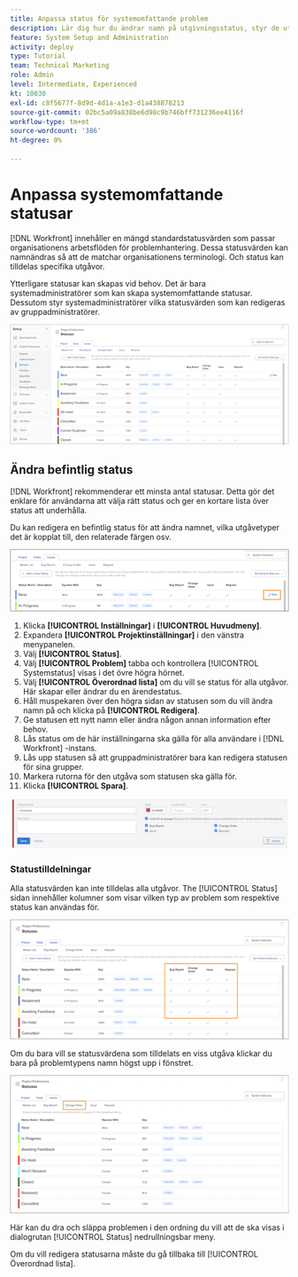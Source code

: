 ```yaml
---
title: Anpassa status för systemomfattande problem
description: Lär dig hur du ändrar namn på utgivningsstatus, styr de utgivningstyper som en status används för och lås/lås upp status för anpassning på gruppnivå.
feature: System Setup and Administration
activity: deploy
type: Tutorial
team: Technical Marketing
role: Admin
level: Intermediate, Experienced
kt: 10030
exl-id: c8f5677f-8d9d-4d1a-a1e3-d1a438878213
source-git-commit: 02bc5a09a838be6d98c9b746bff731236ee4116f
workflow-type: tm+mt
source-wordcount: '386'
ht-degree: 0%

---
```


# Anpassa systemomfattande statusar

[!DNL Workfront] innehåller en mängd standardstatusvärden som passar organisationens arbetsflöden för problemhantering. Dessa statusvärden kan namnändras så att de matchar organisationens terminologi. Och status kan tilldelas specifika utgåvor.

Ytterligare statusar kan skapas vid behov. Det är bara systemadministratörer som kan skapa systemomfattande statusar. Dessutom styr systemadministratörer vilka statusvärden som kan redigeras av gruppadministratörer.

![[!UICONTROL Problem] flik på [!UICONTROL Status] sida in [!UICONTROL Inställningar]](assets/admin-fund-all-issue-statuses.png)

## Ändra befintlig status

[!DNL Workfront] rekommenderar ett minsta antal statusar. Detta gör det enklare för användarna att välja rätt status och ger en kortare lista över status att underhålla.

Du kan redigera en befintlig status för att ändra namnet, vilka utgåvetyper det är kopplat till, den relaterade färgen osv.

![Ärendestatuslista med [!UICONTROL Redigera] markerat alternativ](assets/admin-fund-edit-issue-status.png)

1. Klicka **[!UICONTROL Inställningar]** i **[!UICONTROL Huvudmeny]**.
1. Expandera **[!UICONTROL Projektinställningar]** i den vänstra menypanelen.
1. Välj **[!UICONTROL Status]**.
1. Välj **[!UICONTROL Problem]** tabba och kontrollera [!UICONTROL Systemstatus] visas i det övre högra hörnet.
1. Välj **[!UICONTROL Överordnad lista]** om du vill se status för alla utgåvor. Här skapar eller ändrar du en ärendestatus.
1. Håll muspekaren över den högra sidan av statusen som du vill ändra namn på och klicka på **[!UICONTROL Redigera]**.
1. Ge statusen ett nytt namn eller ändra någon annan information efter behov.
1. Lås status om de här inställningarna ska gälla för alla användare i [!DNL Workfront] -instans.
1. Lås upp statusen så att gruppadministratörer bara kan redigera statusen för sina grupper.
1. Markera rutorna för den utgåva som statusen ska gälla för.
1. Klicka **[!UICONTROL Spara]**.

![Fönster för att skapa en ny status](assets/admin-fund-edit-issue-status-2.png)

### Statustilldelningar

Alla statusvärden kan inte tilldelas alla utgåvor. The [!UICONTROL Status] sidan innehåller kolumner som visar vilken typ av problem som respektive status kan användas för.

![Ändra ordning markerat på fliken Problem på sidan Status](assets/admin-fund-issue-type-statuses.png)


Om du bara vill se statusvärdena som tilldelats en viss utgåva klickar du bara på problemtypens namn högst upp i fönstret.

![[!UICONTROL Problem] flik för [!UICONTROL Status] sida med kolumner markerade](assets/admin-fund-statuses-issue-type.png)

Här kan du dra och släppa problemen i den ordning du vill att de ska visas i dialogrutan [!UICONTROL Status] nedrullningsbar meny.

Om du vill redigera statusarna måste du gå tillbaka till [!UICONTROL Överordnad lista].
